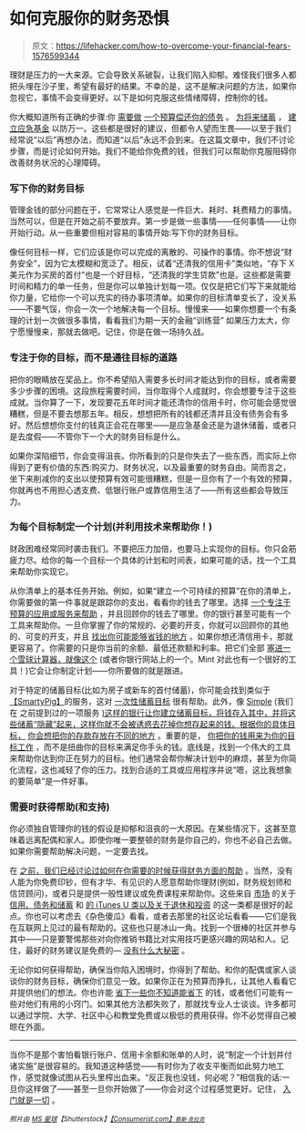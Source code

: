 # 如何克服你的财务恐惧

> 原文：<https://lifehacker.com/how-to-overcome-your-financial-fears-1576599344>

理财是压力的一大来源。它会导致关系破裂，让我们陷入抑郁。难怪我们很多人都把头埋在沙子里，希望有最好的结果。不幸的是，这不是解决问题的方法，如果你忽视它，事情不会变得更好。以下是如何克服这些情绪障碍，控制你的钱。



你大概知道所有正确的步骤:你 [需要做](https://lifehacker.com/adult-budgeting-101-how-to-create-your-first-budget-in-1440446091) [一个预算](http://twocents.lifehacker.com/how-to-budget-when-you-re-broke-1561620381)[偿还你的债务](http://lifehacker.com/how-to-pay-off-your-debt-using-the-stack-method-576070292) 。 [为将来储蓄](http://lifehacker.com/how-do-you-save-for-the-future-and-pay-down-debt-at-the-5993036) ， [建立应急基金](http://lifehacker.com/step-by-step-guide-to-a-healthy-emergency-fund-5165080) 以防万一。这些都是很好的建议，但都令人望而生畏——以至于我们经常说“以后”再想办法，而知道“以后”永远不会到来。在这篇文章中，我们不讨论步骤，而是讨论如何开始。我们不能给你免费的钱，但我们可以帮助你克服阻碍你改善财务状况的心理障碍。

### 写下你的财务目标

管理金钱的部分问题在于，它常常让人感觉是一件巨大、耗时、耗费精力的事情。当然可以，但是在开始之前不要放弃。第一步是做一些事情——任何事情——让你开始行动。从一些重要但相对容易的事情开始:写下你的财务目标。

像任何目标一样，它们应该是你可以完成的离散的、可操作的事情。你不想说“财务安全”，因为它太模糊和宽泛了。相反，试着“还清我的信用卡”类似地，“存下 X 美元作为买房的首付”也是一个好目标，“还清我的学生贷款”也是。这些都是需要时间和精力的单一任务，但是你可以单独计划每一项。仅仅是把它们写下来就能给你力量，它给你一个可以充实的待办事项清单。如果你的目标清单变长了，没关系——不要气馁，你会一次一个地解决每一个目标。慢慢来——如果你想要一个有条理的计划一次做很多事情，看看我们为期一天的金融“训练营” 如果压力太大，你宁愿慢慢来，那就去做吧。记住，你是在做一场持久战。

### 专注于你的目标，而不是通往目标的道路

把你的眼睛放在奖品上。你不希望陷入需要多长时间才能达到你的目标，或者需要多少步骤的困境。这段旅程需要时间，当你取得个人成就时，你会想要专注于这些成就。当你算了一下，发现要花五年时间才能还清你的信用卡时，你可能会感觉很糟糕，但是不要去想那五年。相反，想想把所有的钱都还清并且没有债务会有多好。然后想想你支付的钱真正会花在哪里——是应急基金还是为退休储蓄，或者只是去度假——不管你下一个大的财务目标是什么。

如果你深陷细节，你会变得沮丧。你所看到的只是你失去了一些东西，而实际上你得到了更有价值的东西:购买力、财务状况，以及最重要的财务自由。简而言之，坐下来削减你的支出以使预算有效可能很糟糕，但是一旦你有了一个有效的预算，你就再也不用担心透支费、低银行账户或靠信用生活了——所有这些都会导致压力。

### 为每个目标制定一个计划(并利用技术来帮助你！)

财政困难经常同时袭击我们。不要把压力加倍，也要马上实现你的目标。你只会筋疲力尽。给你的每一个目标一个具体的计划和时间表，如果可能的话，找一个工具来帮助你实现它。

从你清单上的基本任务开始。例如，如果“建立一个可持续的预算”在你的清单上，你需要做的第一件事就是跟踪你的支出，看看你的钱去了哪里。选择 [一个专注于预算的应用或服务来帮助](https://lifehacker.com/five-best-personal-finance-tools-5828438) ，并且回顾你的钱去了哪里。你的银行甚至可能有一个工具来帮助你。一旦你掌握了你的常规的、必要的开支，你就可以回顾你的其他的、可变的开支，并且 [找出你可能能够省钱的地方](http://lifehacker.com/how-to-create-and-stick-to-a-realistic-budget-with-mi-5725282) 。如果你想还清信用卡，那就更容易了。你需要的只是你当前的余额、最低还款额和利率。把它们全部 [塞进一个雪球计算器，就像这个](http://lifehacker.com/download-this-snowball-debt-calculator-and-plan-to-get-1309942724) (或者你银行网站上的一个。Mint 对此也有一个很好的工具！)它会让你制定计划——你所要做的就是跟进。

对于特定的储蓄目标(比如为房子或新车的首付储蓄)，你可能会找到类似于[【SmartyPig】](https://www.smartypig.com/)的服务，这对 [一次性储蓄目标](https://lifehacker.com/smartypig-is-an-online-savings-account-for-single-shot-5645781) 很有帮助。此外，像 [Simple](https://www.simple.com/) (我们在 之前提到过的一项服务 [)这样的银行让你建立储蓄目标，将钱存入其中，并将这些储蓄“隐藏”起来，这样你就不会被诱惑去花掉你想存起来的钱。根据你的具体目标，](http://lifehacker.com/simple-is-banking-2-0-and-weve-got-priority-access-5979785) [你会想把你的存款存放在不同的地方](http://twocents.lifehacker.com/the-best-place-to-park-your-money-based-on-your-saving-1543781226) 。重要的是， [你把你的钱用来为你的目标工作](http://lifehacker.com/how-to-put-your-money-to-work-for-you-beyond-the-basic-5914208) ，而不是扭曲你的目标来满足你手头的钱。底线是，找到一个伟大的工具来帮助你达到你正在努力的目标。他们通常会帮你解决计划中的麻烦，甚至为你简化流程，这也减轻了你的压力。找到合适的工具或应用程序并说“嗯，这比我想象的要简单”是一件好事。

### 需要时获得帮助(和支持)

你必须独自管理你的钱的假设是抑郁和沮丧的一大原因。在某些情况下，这甚至意味着远离配偶和家人。即使你唯一要整顿的财务是你自己的，你也不必自己去做。如果你需要帮助解决问题，一定要去找。

在 [之前，我们已经讨论过如何在你需要的时候获得财务方面的帮助](https://lifehacker.com/how-can-i-get-help-with-my-finances-1426785493) 。当然，没有人能为你免费印钞，但有才华、有见识的人愿意帮助你理财(例如，财务规划师和信贷顾问)，或者只是提供一般性建议或免费课程来帮助你。这些来自 [市场](http://www.marketplace.org/) 的关于 [信用、债务和储蓄](https://itunes.apple.com/us/itunes-u/money-101-credit-debt-saving/id387561742?mt=10) 和 [的 iTunes U 类以及关于退休和投资](https://itunes.apple.com/us/itunes-u/money-101-retirement-investing/id387561732?mt=10) 的这一类都是很好的起点。你也可以考虑去《杂色傻瓜》看看，或者去那里的社区论坛看看——它们是我在互联网上见过的最有帮助的。这些也只是冰山一角。找到一个很棒的社区并参与其中——只是要警惕那些对向你推销书籍比对实用技巧更感兴趣的网站和人。记住，最好的财务建议是免费的— [没有什么大秘密](http://lifehacker.com/stop-falling-for-secret-financial-advice-1573114275) 。

无论你如何获得帮助，确保当你陷入困境时，你得到了帮助。和你的配偶或家人谈谈你的财务目标，确保你们意见一致。如果你正在为预算而挣扎，让其他人看看它并提供他们的想法。你也许能 [省下一些你不知道能省下](https://lifehacker.com/a-bill-by-bill-guide-to-saving-money-on-your-monthly-ex-5823762) 的钱，或者他们可能有一些对他们有用的小窍门。如果其他方法都失败了，那就找专业人士谈谈。许多都可以通过学院、大学、社区中心和教堂免费或以极低的费用获得。你不必觉得自己被晾在外面。

* * *

当你不是那个害怕看银行账户、信用卡余额和账单的人时，说“制定一个计划并付诸实施”是很容易的。我知道这种感觉——有时你为了收支平衡而如此努力地工作，感觉就像试图从石头里榨出血来。“反正我也没钱，何必呢？”相信我的话:一旦你这样做了——甚至一旦你开始做了——你会对这个过程感觉更好。记住， [入门就是一切](https://lifehacker.com/getting-started-is-everything-5892576) 。

*<small>照片由</small>* [*<small>MS 星球</small>*](http://www.shutterstock.com/pic.mhtml?id=192076244&src=id)*<small>【Shutterstock】</small>*[*<small>【Consumerist.com】</small>*](https://www.flickr.com/photos/consumerist/4406234952)*<small>[*<small>蔡斯·克拉克</small>*](https://www.flickr.com/photos/chasblackman/8502151556/)*<small></small>*</small>*

<small><small></small></small>